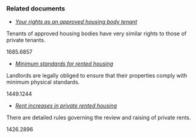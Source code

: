 ###  Related documents

  * [ _Your rights as an approved housing body tenant_ ](/en/housing/local-authority-and-social-housing/your-rights-as-an-ahb-tenant/)

Tenants of approved housing bodies have very similar rights to those of
private tenants.

1685.6857

  * [ _Minimum standards for rented housing_ ](/en/housing/renting-a-home/tenants-rights-and-responsibilities/minimum-standards-for-rented-homes/)

Landlords are legally obliged to ensure that their properties comply with
minimum physical standards.

1449.1244

  * [ _Rent increases in private rented housing_ ](/en/housing/renting-a-home/landlords-rights-and-responsibilities/rent-increases-in-private-rented-housing/)

There are detailed rules governing the review and raising of private rents.

1426.2896
